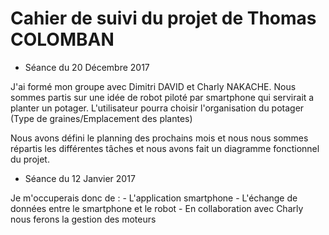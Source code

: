 # Cahier de suivi du projet de Thomas COLOMBAN

* Séance du 20 Décembre 2017 

J'ai formé mon groupe avec Dimitri DAVID et Charly NAKACHE. 
Nous sommes partis sur une idée de robot piloté par smartphone qui servirait a planter un potager.
L'utilisateur pourra choisir l'organisation du potager (Type de graines/Emplacement des plantes)

Nous avons défini le planning des prochains mois et nous nous sommes répartis les différentes tâches et
nous avons fait un diagramme fonctionnel du projet.


* Séance du 12 Janvier 2017 


Je m'occuperais donc de : - L'application smartphone
                          - L'échange de données entre le smartphone et le robot
                          - En collaboration avec Charly nous ferons la gestion des moteurs
                          
                          
                        
                        







